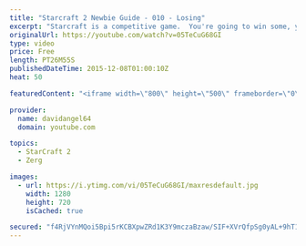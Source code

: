 ```yaml
---
title: "Starcraft 2 Newbie Guide - 010 - Losing"
excerpt: "Starcraft is a competitive game.  You're going to win some, you're going to lose some.  When you win a game, you feel good, and that's awesome.  But how do you react to losing a game?  How you react to losing in a competitive game like Starcraft 2 is an important consideration.  The biggest concept is"
originalUrl: https://youtube.com/watch?v=05TeCuG68GI
type: video
price: Free
length: PT26M55S
publishedDateTime: 2015-12-08T01:00:10Z
heat: 50

featuredContent: "<iframe width=\"800\" height=\"500\" frameborder=\"0\" src=\"https://www.youtube.com/embed/05TeCuG68GI\" allow=\"accelerometer; autoplay; encrypted-media; gyroscope; picture-in-picture\" allowfullscreen></iframe>"

provider:
  name: davidangel64
  domain: youtube.com

topics:
  - StarCraft 2
  - Zerg

images:
  - url: https://i.ytimg.com/vi/05TeCuG68GI/maxresdefault.jpg
    width: 1280
    height: 720
    isCached: true

secured: "f4RjVYnMQoi5Bpi5rKCBXpwZRd1K3Y9mczaBzaw/SIF+XVrQfpSg0yAL+9hT10giFKZ57AIc8d7KWXXZm6fK4Q4ks6Y8thIx6ceEXkzwCMXdFxqWekx4yAKYpz2NUuYl37yBDtTTPEDAAZkjW1r71P62HUg2JlF6ucjJ7ubOgMuLzeWwLx0hP2KD+hCPoycT7M7FQqdxGfEeENy2jO+y+ii2DSiW26xvSENatb/cYIPRr5JrjuistusFUxybs8Z2ecC3jkePvNYWiAu7Rr67byf4zXmS136cbn0HOFpdlmtBhNL6s1KOVuWB/g4zMZvmR7BN7ywZcyNBRSeekI+0FMYtwXbhwZfqhiTgC85nhBmk0MG3z9azh+AFEElCzV8Ej9+oKzqEwoAaf3njfA109ZZz5PcD/RyjCpG6LPlorbE=;QaGSr7U9Xd6e1Xm2Q+rN4Q=="
---
```



